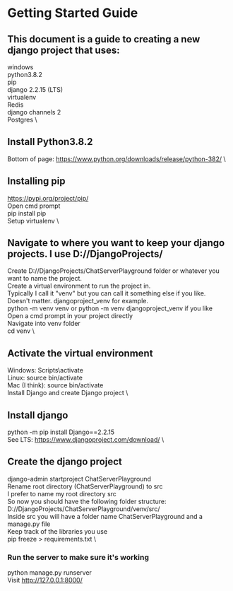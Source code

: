 # Getting Started Guide
## This document is a guide to creating a new django project that uses:

windows \
python3.8.2 \
pip \
django 2.2.15 (LTS) \
virtualenv \
Redis \
django channels 2 \
Postgres \

## Install Python3.8.2
Bottom of page: https://www.python.org/downloads/release/python-382/ \

## Installing pip
https://pypi.org/project/pip/ \
Open cmd prompt \
pip install pip \
Setup virtualenv \

## Navigate to where you want to keep your django projects. I use D://DjangoProjects/
Create D://DjangoProjects/ChatServerPlayground folder or whatever you want to name the project. \
Create a virtual environment to run the project in. \
Typically I call it "venv" but you can call it something else if you like. Doesn't matter. djangoproject_venv for example. \
python -m venv venv or python -m venv djangoproject_venv if you like \
Open a cmd prompt in your project directly \
Navigate into venv folder \
cd venv \

## Activate the virtual environment
Windows: Scripts\activate \
Linux: source bin/activate \
Mac (I think): source bin/activate \
Install Django and create Django project \

## Install django
python -m pip install Django==2.2.15 \
See LTS: https://www.djangoproject.com/download/ \


## Create the django project
django-admin startproject ChatServerPlayground \
Rename root directory (ChatServerPlayground) to src \
I prefer to name my root directory src \
So now you should have the following folder structure: \
D://DjangoProjects/ChatServerPlayground/venv/src/ \
Inside src you will have a folder name ChatServerPlayground and a manage.py file \
Keep track of the libraries you use \
pip freeze > requirements.txt \

### Run the server to make sure it's working
python manage.py runserver \
Visit http://127.0.0.1:8000/
